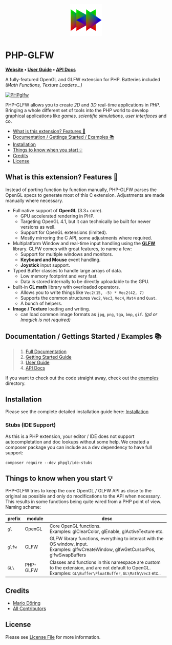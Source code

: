 <p align="center">
 <img width="100px" src="https://raw.githubusercontent.com/mario-deluna/php-glfw/v2/docs/logo_phpglfw_s.png">
</p>

# PHP-GLFW

**[Website](https://example.com) • [User Guide](https://example.com) • [API Docs](https://example.com)**

A fully-featured OpenGL and GLFW extension for PHP. Batteries included _(Math Functions, Texture Loaders...)_

[![PHPglfw](https://github.com/mario-deluna/php-glfw/actions/workflows/build.yml/badge.svg)](https://github.com/mario-deluna/php-glfw/actions/workflows/build.yml)

PHP-GLFW allows you to create _2D_ and _3D_ real-time applications in _PHP_. Bringing a whole different set of tools into the PHP world to develop graphical applications like _games, scientific simulations, user interfaces_ and co. 

  * [What is this extension? Features 🚀](#what-is-this-extension-features-)
  * [Documentation / Gettings Started / Examples 📚](#documentation--gettings-started--examples-)
  * [Installation](#installation)
  * [Things to know when you start 💡](#things-to-know-when-you-start-)
  * [Credits](#credits)
  * [License](#license)

## What is this extension? Features 🚀

Instead of porting function by function manually, PHP-GLFW parses the OpenGL specs to generate most of this C extension. Adjustments are made manually where necessary.

 * Full native support of **OpenGL** (3.3+ core).
    * GPU accelerated rendering in PHP.
    * Targeting OpenGL 4.1, but it can technically be built for newer versions as well.
    * Support for OpenGL extensions (limited).
    * Mostly mirroring the C API, some adjustments where required.
 * Multiplatform Window and real-time input handling using the **[GLFW](https://www.glfw.org)** library. GLFW comes with great features, to name a few:
    * Support for multiple windows and monitors.
    * **Keyboard and Mouse** event handling. 
    * **Joystick** input support.
 * Typed Buffer classes to handle large arrays of data.
    * Low memory footprint and very fast. 
    * Data is stored internally to be directly uploadable to the GPU.
 * built-in **GL math** library with overloaded operators.
    * Allows you to write things like `Vec2(15, -5) * Vec2(42, 7)`
    * Supports the common structures `Vec2`, `Vec3`, `Vec4`, `Mat4` and `Quat`.
    * A bunch of helpers.
 * **Image / Texture** loading and writing.
    * can load common image formats as `jpg`, `png`, `tga`, `bmp`, `gif`. _(gd or Imagick is not required)_
 
## Documentation / Gettings Started / Examples 📚

> 1. [Full Documentation](https://example.com) 
> 2. [Getting Started Guide](https://example.com) 
> 3. [User Guide](https://example.com) 
> 4. [API Docs](https://example.com) 

If you want to check out the code straight away, check out the [examples](./examples#examples) directory.

## Installation 

Please see the complete detailed installation guide here: [Installation](https://example.com)

### Stubs (IDE Support)

As this is a PHP extension, your editor / IDE does not support autocompletation and doc lookups without some help.
We created a composer package you can include as a dev dependency to have full support:

```
composer require --dev phpgl/ide-stubs
```

## Things to know when you start 💡 

PHP-GLFW tries to keep the core OpenGL / GLFW API as close to the original as possible and only do modifications to the API when necessary. This results in some functions being quite wired from a PHP point of view. Naming scheme:

| prefix | module | desc |
|--------|----------|-------------------------------------------------------------------------------------------------------------------------|
| `gl` | OpenGL | Core OpenGL functions.<br> Examples: glClearColor, glEnable, glActiveTexture etc. |
| `glfw` | GLFW | GLFW library functions, everything to interact with the OS window, input.<br> Examples: glfwCreateWindow, glfwGetCursorPos, glfwSwapBuffers |
| `GL\` | PHP-GLFW | Classes and functions in this namespace are custom to the extension, and are not default to OpenGL.<br> Examples: `GL\Buffer\FloatBuffer`, `GL\Math\Vec3` etc.. |


## Credits

- [Mario Döring](https://github.com/mario-deluna)
- [All Contributors](https://github.com/mario-deluna/php-glfw/contributors)

## License

Please see [License File](https://github.com/mario-deluna/php-glfw/blob/master/LICENSE) for more information.


